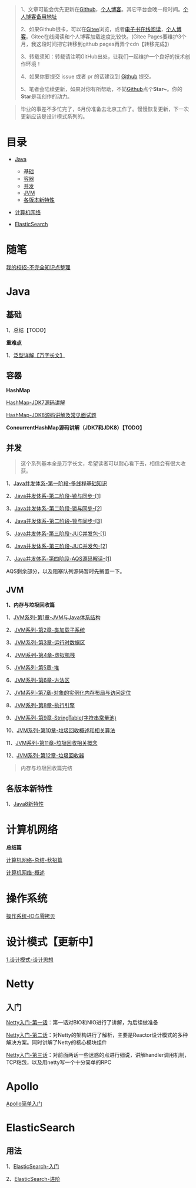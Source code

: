 

> 1、文章可能会优先更新在[Github](https://github.com/youthlql/JavaYouth)，[个人博客](https://imlql.cn/)。其它平台会晚一段时间。[个人博客备用地址](https://youthlql.gitee.io/)
>
> 2、如果Github很卡，可以在[Gitee](https://gitee.com/youthlql/JavaYouth)浏览，或者[电子书在线阅读](https://imlql.cn/JavaYouth/#/)，[个人博客](https://imlql.cn/)。Gitee在线阅读和个人博客加载速度比较快。(Gitee Pages要维护3个月，我这段时间把它转移到github pages再弄个cdn【转移完成】)
>
> 3、转载须知：转载请注明GitHub出处，让我们一起维护一个良好的技术创作环境！
>
> 4、如果你要提交 issue 或者 pr 的话建议到 [Github](https://github.com/youthlql/JavaYouth) 提交。
>
> 5、笔者会陆续更新，如果对你有所帮助，不妨[Github](https://github.com/youthlql/JavaYouth)点个**Star~**。你的**Star**是我创作的动力。

> 毕业的事差不多忙完了，6月份准备去北京工作了。慢慢恢复更新，下一次更新应该是设计模式系列的。





# 目录

- [Java](#java)
  - [基础](#基础)
  - [容器](#容器)
  - [并发](#并发)
  - [JVM](#JVM)
  - [各版本新特性](#各版本新特性)

  

- [计算机网络](#计算机网络)

  

- [ElasticSearch](#ElasticSearch)

# 随笔

[我的校招-不完全知识点整理](docs/suibi/我的校招-不完全知识点整理.md)

# Java

## 基础

1、总结【TODO】



**重难点**

1、[泛型详解【万字长文】](docs/Java/Basis/keyAndDifficultPoints/Generic/泛型.md) 



## 容器

**HashMap**

[HashMap-JDK7源码讲解](docs/Java/collection/HashMap-JDK7源码讲解.md)

[HashMap-JDK8源码讲解及常见面试题](docs/Java/collection/HashMap-JDK8源码讲解及常见面试题.md)



**ConcurrentHashMap源码讲解（JDK7和JDK8）【TODO】**



## 并发

> 这个系列基本全是万字长文，希望读者可以耐心看下去，相信会有很大收获。

1、[Java并发体系-第一阶段-多线程基础知识](docs/Java/concurrency/Java并发体系-第一阶段-多线程基础知识.md)

2、[Java并发体系-第二阶段-锁与同步-[1]](docs/Java/concurrency/Java并发体系-第二阶段-锁与同步-[1].md)

3、[Java并发体系-第二阶段-锁与同步-[2]](docs/Java/concurrency/Java并发体系-第二阶段-锁与同步-[2].md)

4、[Java并发体系-第二阶段-锁与同步-[3]](docs/Java/concurrency/Java并发体系-第二阶段-锁与同步-[3].md)

5、[Java并发体系-第三阶段-JUC并发包-[1]](docs/Java/concurrency/Java并发体系-第三阶段-JUC并发包-[1].md)

6、[Java并发体系-第三阶段-JUC并发包-[2]](docs/Java/concurrency/Java并发体系-第三阶段-JUC并发包-[2].md)

7、[Java并发体系-第四阶段-AQS源码解读-[1]](docs/Java/concurrency/Java并发体系-第四阶段-AQS源码解读-[1].md)



AQS剩余部分，以及阻塞队列源码暂时先搁置一下。



## JVM

**1、内存与垃圾回收篇**

1、[JVM系列-第1章-JVM与Java体系结构](docs/Java/JVM/JVM系列-第1章-JVM与Java体系结构.md)

2、[JVM系列-第2章-类加载子系统](docs/Java/JVM/JVM系列-第2章-类加载子系统.md)

3、[JVM系列-第3章-运行时数据区](docs/Java/JVM/JVM系列-第3章-运行时数据区.md)

4、[JVM系列-第4章-虚拟机栈](docs/Java/JVM/JVM系列-第4章-虚拟机栈.md)

5、[JVM系列-第5章-堆](docs/Java/JVM/JVM系列-第5章-堆.md)

6、[JVM系列-第6章-方法区](docs/Java/JVM/JVM系列-第6章-方法区.md)

7、[JVM系列-第7章-对象的实例化内存布局与访问定位](docs/Java/JVM/JVM系列-第7章-对象的实例化内存布局与访问定位.md)

8、[JVM系列-第8章-执行引擎](docs/Java/JVM/JVM系列-第8章-执行引擎.md)

9、[JVM系列-第9章-StringTable(字符串常量池)](docs/Java/JVM/JVM系列-第9章-StringTable(字符串常量池).md)

10、[JVM系列-第10章-垃圾回收概述和相关算法](docs/Java/JVM/JVM系列-第10章-垃圾回收概述和相关算法.md)

11、[JVM系列-第11章-垃圾回收相关概念](docs/Java/JVM/JVM系列-第11章-垃圾回收相关概念.md)

12、[JVM系列-第12章-垃圾回收器](docs/Java/JVM/JVM系列-第12章-垃圾回收器.md)

> 内存与垃圾回收篇完结



## 各版本新特性

1、[Java8新特性](docs/Java/Basis/Java8_New_Features/Java8新特性.md)



# 计算机网络

**总结篇**

[计算机网络-总结-秋招篇](docs/Computer_NetWork/计算机网络-总结.md)



[计算机网络-概述](docs/Computer_NetWork/计算机网络-概述.md)



# 操作系统

[操作系统-IO与零拷贝](docs/os/操作系统-IO与零拷贝.md)



# 设计模式【更新中】

[1.设计模式-设计思想](docs/design_patterns/design_ideas/设计模式-设计思想.md)

# Netty

## 入门

[Netty入门-第一话](docs/netty/introduction/Netty入门-第一话.md)：第一话对BIO和NIO进行了讲解，为后续做准备

[Netty入门-第二话](docs/netty/introduction/Netty入门-第二话.md)：对Netty的架构进行了解析，主要是Reactor设计模式的多种解决方案。同时讲解了Netty的核心模块组件

[Netty入门-第三话](docs/netty/introduction/Netty入门-第三话.md)：对前面两话一些迷惑的点进行细说，讲解handler调用机制，TCP粘包，以及用netty写一个十分简单的RPC

# Apollo

[Apollo简单入门](docs/Apollo/Apollo简单入门.md)

# ElasticSearch

## 用法

1、[ElasticSearch-入门](docs/ElasticSearch/usage/ElasticSearch-入门.md)

2、[ElasticSearch-进阶](docs/ElasticSearch/usage/ElasticSearch-进阶.md)